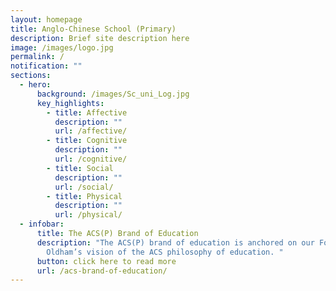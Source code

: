 ```yaml
---
layout: homepage
title: Anglo-Chinese School (Primary)
description: Brief site description here
image: /images/logo.jpg
permalink: /
notification: ""
sections:
  - hero:
      background: /images/Sc_uni_Log.jpg
      key_highlights:
        - title: Affective
          description: ""
          url: /affective/
        - title: Cognitive
          description: ""
          url: /cognitive/
        - title: Social
          description: ""
          url: /social/
        - title: Physical
          description: ""
          url: /physical/
  - infobar:
      title: The ACS(P) Brand of Education
      description: "The ACS(P) brand of education is anchored on our Founder, Bishop
        Oldham’s vision of the ACS philosophy of education. "
      button: click here to read more
      url: /acs-brand-of-education/
---
```

